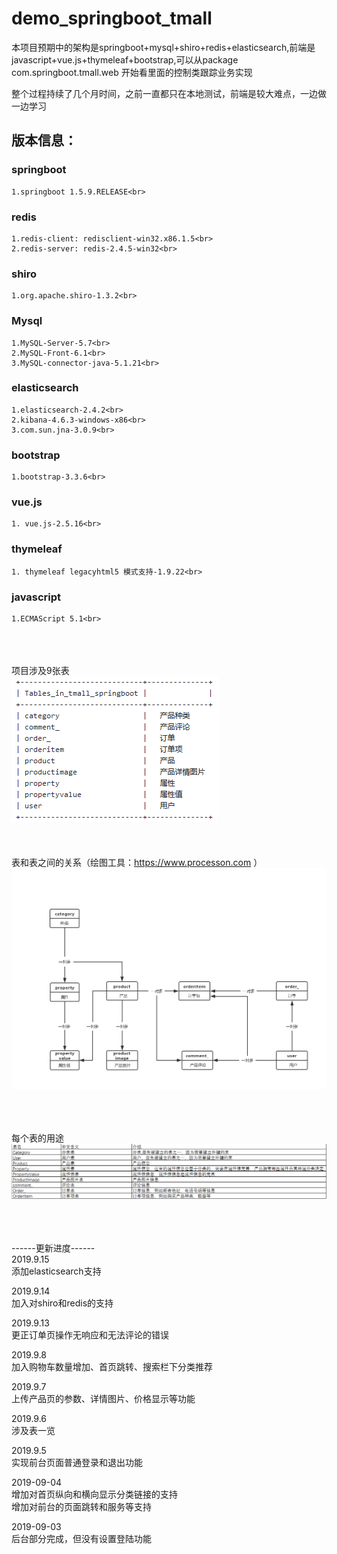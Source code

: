 demo_springboot_tmall
====
本项目预期中的架构是springboot+mysql+shiro+redis+elasticsearch,前端是javascript+vue.js+thymeleaf+bootstrap,可以从package com.springboot.tmall.web 开始看里面的控制类跟踪业务实现

整个过程持续了几个月时间，之前一直都只在本地测试，前端是较大难点，一边做一边学习<br>

版本信息：
---

### springboot<br>

    1.springboot 1.5.9.RELEASE<br>

### redis <br>

    1.redis-client: redisclient-win32.x86.1.5<br>
    2.redis-server: redis-2.4.5-win32<br>

### shiro<br>

    1.org.apache.shiro-1.3.2<br>  

### Mysql<br>

    1.MySQL-Server-5.7<br> 
    2.MySQL-Front-6.1<br> 
    3.MySQL-connector-java-5.1.21<br>

### elasticsearch<br>

    1.elasticsearch-2.4.2<br> 
    2.kibana-4.6.3-windows-x86<br> 
    3.com.sun.jna-3.0.9<br>
    
### bootstrap<br>
    1.bootstrap-3.3.6<br>
    
### vue.js<br>
    1. vue.js-2.5.16<br>

### thymeleaf<br>
    1. thymeleaf legacyhtml5 模式支持-1.9.22<br>
    
### javascript<br>
    1.ECMAScript 5.1<br>
    
<br><br><br>
项目涉及9张表<br>
![](https://github.com/towaka/demo_springboot_tmall/blob/master/tables.png)<br>
<br><br><br>
表和表之间的关系（绘图工具：https://www.processon.com ）<br>
![](https://github.com/towaka/demo_springboot_tmall/blob/master/%E8%A1%A8%E5%85%B3%E7%B3%BB.png)<br>
<br><br><br>

每个表的用途<br>
![](https://github.com/towaka/demo_springboot_tmall/blob/master/%E8%A1%A8%E7%94%A8%E9%80%94.png)<br>
<br><br><br>




------更新进度------<br>
2019.9.15 <br>
添加elasticsearch支持 <br>

2019.9.14 <br>
加入对shiro和redis的支持<br>

2019.9.13<br>
更正订单页操作无响应和无法评论的错误<br>

2019.9.8 <br>
加入购物车数量增加、首页跳转、搜索栏下分类推荐<br>

2019.9.7<br>
上传产品页的参数、详情图片、价格显示等功能<br>

2019.9.6<br>
涉及表一览<br>

2019.9.5<br>
实现前台页面普通登录和退出功能<br>

2019-09-04<br>
增加对首页纵向和横向显示分类链接的支持<br>
增加对前台的页面跳转和服务等支持<br>

2019-09-03<br>
后台部分完成，但没有设置登陆功能<br>

